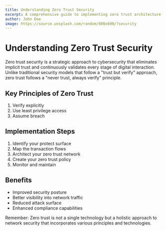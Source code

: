 ```yaml
---
title: Understanding Zero Trust Security
excerpt: A comprehensive guide to implementing zero trust architecture in modern organizations
author: John Doe
image: https://source.unsplash.com/random/800x600/?security
---
```


# Understanding Zero Trust Security

Zero trust security is a strategic approach to cybersecurity that eliminates implicit trust and continuously validates every stage of digital interaction. Unlike traditional security models that follow a "trust but verify" approach, zero trust follows a "never trust, always verify" principle.

## Key Principles of Zero Trust

1. Verify explicitly
2. Use least privilege access
3. Assume breach

## Implementation Steps

1. Identify your protect surface
2. Map the transaction flows
3. Architect your zero trust network
4. Create your zero trust policy
5. Monitor and maintain

## Benefits

- Improved security posture
- Better visibility into network traffic
- Reduced attack surface
- Enhanced compliance capabilities

Remember: Zero trust is not a single technology but a holistic approach to network security that incorporates various principles and technologies.
